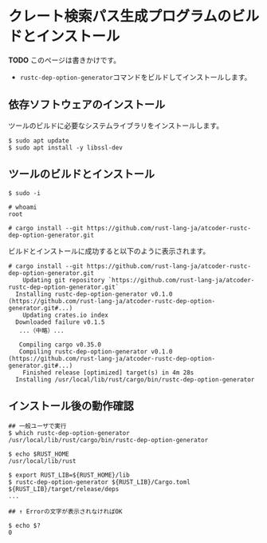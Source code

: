 <!-- -*- coding:utf-8-unix -*- -->

# クレート検索パス生成プログラムのビルドとインストール

**TODO** このページは書きかけです。

- `rustc-dep-option-generator`コマンドをビルドしてインストールします。


## 依存ソフトウェアのインストール

ツールのビルドに必要なシステムライブラリをインストールします。

```console
$ sudo apt update
$ sudo apt install -y libssl-dev
```


## ツールのビルドとインストール

```console
$ sudo -i

# whoami
root

# cargo install --git https://github.com/rust-lang-ja/atcoder-rustc-dep-option-generator.git
```

ビルドとインストールに成功すると以下のように表示されます。

```console
# cargo install --git https://github.com/rust-lang-ja/atcoder-rustc-dep-option-generator.git
    Updating git repository `https://github.com/rust-lang-ja/atcoder-rustc-dep-option-generator.git`
  Installing rustc-dep-option-generator v0.1.0 (https://github.com/rust-lang-ja/atcoder-rustc-dep-option-generator.git#...)
    Updating crates.io index
  Downloaded failure v0.1.5
   ...（中略）...

   Compiling cargo v0.35.0
   Compiling rustc-dep-option-generator v0.1.0 (https://github.com/rust-lang-ja/atcoder-rustc-dep-option-generator.git#...)
    Finished release [optimized] target(s) in 4m 28s
  Installing /usr/local/lib/rust/cargo/bin/rustc-dep-option-generator
```

## インストール後の動作確認

```console
## 一般ユーザで実行
$ which rustc-dep-option-generator
/usr/local/lib/rust/cargo/bin/rustc-dep-option-generator

$ echo $RUST_HOME
/usr/local/lib/rust

$ export RUST_LIB=${RUST_HOME}/lib
$ rustc-dep-option-generator ${RUST_LIB}/Cargo.toml ${RUST_LIB}/target/release/deps
...

## ↑ Errorの文字が表示されなければOK

$ echo $?
0
```
